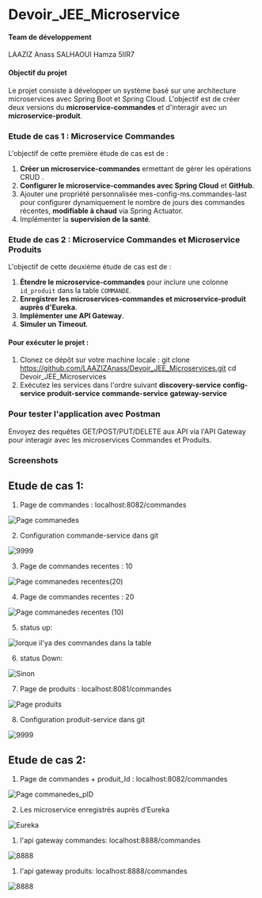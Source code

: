 # Devoir_JEE_Microservice

#### Team de développement

LAAZIZ Anass
SALHAOUI Hamza
5IIR7

#### Objectif du projet

Le projet consiste à développer un système basé sur une architecture microservices avec Spring Boot et Spring Cloud. 
L'objectif est de créer deux versions du **microservice-commandes** et d'interagir avec un **microservice-produit**.


### Etude  de cas 1 : Microservice Commandes

L'objectif de cette première étude de cas est de :
1. **Créer un microservice-commandes**  ermettant de gérer les opérations CRUD .
2. **Configurer le microservice-commandes avec Spring Cloud** et **GitHub**.
3. Ajouter une propriété personnalisée mes-config-ms.commandes-last pour configurer dynamiquement
   le nombre de jours des commandes récentes, **modifiable à chaud** via Spring Actuator.
4. Implémenter la **supervision de la santé**.

### Etude de cas 2 : Microservice Commandes et Microservice Produits

L'objectif de cette deuxième étude de cas est de :
1. **Étendre le microservice-commandes** pour inclure une colonne `id_produit` dans la table `COMMANDE`.
2. **Enregistrer les microservices-commandes et microservice-produit auprès d'Eureka**.
3. **Implémenter une API Gateway**.
4. **Simuler un Timeout**.

#### Pour exécuter le projet :

1. Clonez ce dépôt sur votre machine locale :
git clone https://github.com/LAAZIZAnass/Devoir_JEE_Microservices.git
cd Devoir_JEE_Microservices
2. Exécutez les services dans l'ordre suivant 
 **discovery-service**
 **config-service**
 **produit-service**
 **commande-service**
 **gateway-service**

### Pour tester l'application avec Postman

Envoyez des requêtes GET/POST/PUT/DELETE aux API via l'API Gateway 
pour interagir avec les microservices Commandes et Produits.

### Screenshots

##  Etude  de cas 1:

1. Page de commandes : localhost:8082/commandes

![Page commanedes](Screenshots/commandes.PNG)

2. Configuration commande-service dans git

![9999](Screenshots/commande-configit.PNG)

3. Page de commandes recentes : 10

![Page commanedes  recentes(20)](Screenshots/commandes/recentes10V.PNG) 

4. Page de commandes recentes : 20

![Page commanedes recentes (10)](Screenshots/recentes20.PNG) 

5. status up:

![lorque il'ya des commandes dans la table](Screenshots/UP.PNG) 

6. status Down:

 ![Sinon](Screenshots/Down.PNG) 

7. Page de produits : localhost:8081/commandes

![Page produits](Screenshots/PRODUITS.PNG)

8. Configuration produit-service dans git

![9999](Screenshots/produit-configgit.PNG)

##  Etude  de cas 2:

1. Page de commandes + produit_Id : localhost:8082/commandes

![Page commanedes_pID](Screenshots/commandes_idPro.PNG)

2. Les microservice enregistrés auprès d’Eureka

![Eureka](Screenshots/eurika.PNG)

1. l'api gateway commandes: localhost:8888/commandes

![8888](Screenshots/gateway_acces_commandes.PNG)

1. l'api gateway produits: localhost:8888/commandes

![8888](Screenshots/gateway_products.PNG)













